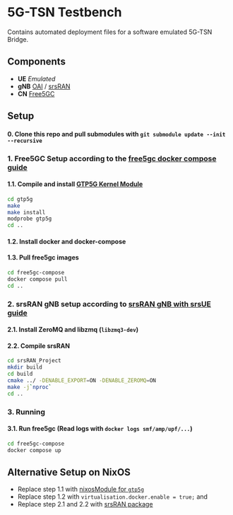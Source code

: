 # 5G-TSN Testbench

Contains automated deployment files for a software emulated 5G-TSN Bridge.

## Components

- **UE** *Emulated*
- **gNB** [OAI](https://gitlab.eurecom.fr/oai/openairinterface5g) / [srsRAN](https://github.com/srsran/srsran_project)
- **CN** [Free5GC](https://github.com/free5gc/free5gc)

## Setup

#### 0. Clone this repo and pull submodules with `git submodule update --init --recursive`

### 1. Free5GC Setup according to the [free5gc docker compose guide](https://free5gc.org/guide/0-compose/)

#### 1.1. Compile and install [GTP5G Kernel Module](https://github.com/free5gc/gtp5g)
```bash
cd gtp5g
make
make install
modprobe gtp5g
cd ..
```

#### 1.2. Install docker and docker-compose

#### 1.3. Pull free5gc images 
```bash
cd free5gc-compose
docker compose pull
cd ..
```

### 2. srsRAN gNB setup according to [srsRAN gNB with srsUE guide](https://docs.srsran.com/projects/project/en/latest/tutorials/source/srsUE/source/index.html)

#### 2.1. Install ZeroMQ and libzmq (`libzmq3-dev`)
#### 2.2. Compile srsRAN
```bash
cd srsRAN_Project
mkdir build
cd build
cmake ../ -DENABLE_EXPORT=ON -DENABLE_ZEROMQ=ON
make -j`nproc`
cd ..
```

### 3. Running

#### 3.1. Run free5gc (Read logs with `docker logs smf/amp/upf/...`)
```bash
cd free5gc-compose
docker compose up
```

## Alternative Setup on NixOS

- Replace step 1.1 with [nixosModule for `gtp5g`](https://github.com/ottoblep/nix-5g-frameworks)
- Replace step 1.2 with `virtualisation.docker.enable = true;` and 
- Replace step 2.1 and 2.2 with [srsRAN package](https://github.com/NixOS/nixpkgs/blob/nixos-23.11/pkgs/applications/radio/srsran/default.nix)